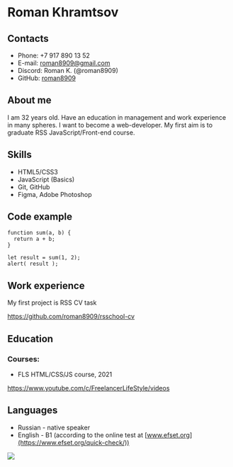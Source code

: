 # Roman Khramtsov
## Contacts
- Phone: +7 917 890 13 52
- E-mail: roman8909@gmail.com
- Discord: Roman K. (@roman8909)
- GitHub: [roman8909](https://github.com/roman8909)
## About me
I am 32 years old. Have an education in management and work experience in many spheres. I want to become a web-developer. My first aim is to graduate RSS JavaScript/Front-end course.
## Skills
- HTML5/CSS3
- JavaScript (Basics)
- Git, GitHub
- Figma, Adobe Photoshop
## Code example
```
function sum(a, b) {
  return a + b;
}

let result = sum(1, 2);
alert( result );
```
## Work experience
My first project is RSS CV task 

https://github.com/roman8909/rsschool-cv
## Education
### Courses:
- FLS HTML/CSS/JS course, 2021

https://www.youtube.com/c/FreelancerLifeStyle/videos
## Languages
- Russian - native speaker
- English - B1 (according to the online test at [www.efset.org](https://www.efset.org/quick-check/))

![](/rsschool-cv/English%20Test.jpg)